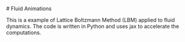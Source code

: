 # Fluid Animations

This is a example of Lattice Boltzmann Method (LBM) applied to fluid dynamics. The code is written in Python and uses jax to accelerate the computations. 
